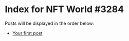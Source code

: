 # Index for NFT World #3284
Posts will be displayed in the order below:

- [Your first post](./001-first.md)

